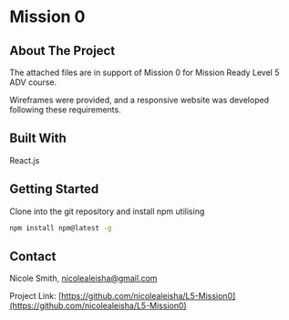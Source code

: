 # Mission 0

## About The Project

The attached files are in support of Mission 0 for Mission Ready Level 5 ADV course. 

Wireframes were provided, and a responsive website was developed following these requirements. 

## Built With
React.js

## Getting Started
Clone into the git repository and install npm utilising 
  ```sh
  npm install npm@latest -g
  ```

## Contact

Nicole Smith, nicolealeisha@gmail.com

Project Link: [https://github.com/nicolealeisha/L5-Mission0](https://github.com/nicolealeisha/L5-Mission0)

